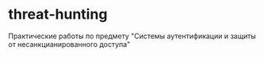 # threat-hunting
Практические работы по предмету "Системы аутентификации и защиты от несанкцианированного доступа"

